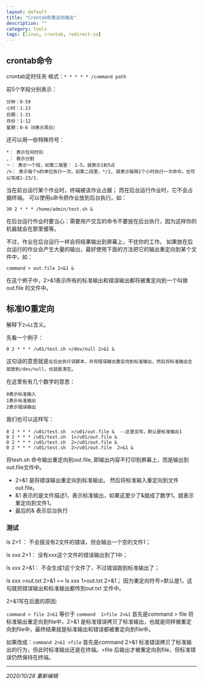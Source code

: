 ```yaml
---
layout: default
title: "Crontab和重定向输出"
description: ""
category: tools
tags: [linux, crontab, redirect-io]
---
```


## crontab命令
crontab定时任务
格式：`* * * * * /command path`

前5个字段分别表示：

    分钟：0-59
    小时：1-23
    日期：1-31
    月份：1-12
    星期：0-6（0表示周日）

还可以用一些特殊符号：

    *： 表示任何时刻
    ,： 表示分割
    －： 表示一个段，如第二端里： 1-5，就表示1到5点
    /n： 表示每个n的单位执行一次，如第二段里，*/1, 就表示每隔1个小时执行一次命令。也可以写成1-23/1.


当在前台运行某个作业时，终端被该作业占据； 而在后台运行作业时，它不会占据终端。
可以使用`&`命令把作业放到后台执行。如：

    30 2 * * * /home/admin/test.sh &

在后台运行作业时要当心：需要用户交互的命令不要放在后台执行，因为这样你的机器就会在那里傻等。

不过，作业在后台运行一样会将结果输出到屏幕上，干扰你的工作。
如果放在后台运行的作业会产生大量的输出，最好使用下面的方法把它的输出重定向到某个文件中，如：

    command > out.file 2>&1 &

在这个例子中，2>&1表示所有的标准输出和错误输出都将被重定向到一个叫做out.file 的文件中。

## 标准IO重定向
解释下`2>&1`含义。

先看一个例子：

    0 2 * * * /u01/test.sh >/dev/null 2>&1 &

这句话的意思就是`在后台执行该脚本，并将错误输出重定向到标准输出，然后将标准输出全部放到/dev/null，也就是清空`。

在这里有有几个数字的意思：

    0表示标准输入
    1表示标准输出
    2表示错误输出

我们也可以这样写：

    0 2 * * * /u01/test.sh  >/u01/out.file &  --这里没写，默认是标准输出1
    0 2 * * * /u01/test.sh  1>/u01/out.file &
    0 2 * * * /u01/test.sh  2>/u01/out.file &
    0 2 * * * /u01/test.sh  2>/u01/out.file  2>&1 &

将tesh.sh 命令输出重定向到out.file, 即输出内容不打印到屏幕上，而是输出到out.file文件中。

* 2>&1 是将错误输出重定向到标准输出。 然后将标准输入重定向到文件out.file。
* &1 表示的是文件描述1，表示标准输出，如果这里少了&就成了数字1，就表示重定向到文件1。
* 最后的& 表示后台执行

### 测试

ls 2>1 ： 不会报没有2文件的错误，但会输出一个空的文件1；

ls xxx 2>1： 没有xxx这个文件的错误输出到了1中；

ls xxx 2>&1： 不会生成1这个文件了，不过错误跑到标准输出了；

ls xxx >out.txt 2>&1 == ls xxx 1>out.txt 2>&1；  因为重定向符号>默认是1，这句就把错误输出和标准输出都传到out.txt 文件中。

2>&1写在后面的原因:

`command > file 2>&1` 等价于 `command  1>file 2>&1`
首先是command > file 将标准输出重定向到file中，2>&1 是标准错误拷贝了标准输出，也就是同样被重定向到file中，最终结果就是标准输出和错误都被重定向到file中。

如果改成：`command 2>&1 >file`
首先是command 2>&1 标准错误拷贝了标准输出的行为，但此时标准输出还是在终端。>file 后输出才被重定向到file，但标准错误仍然保持在终端。

-----
*2020/10/28 重新编辑*

